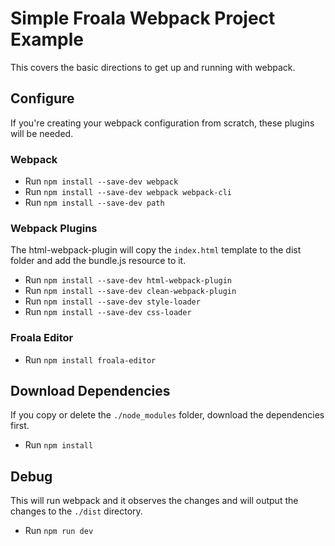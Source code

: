 # Simple Froala Webpack Project Example
This covers the basic directions to get up and running with webpack. 

## Configure
If you're creating your webpack configuration from scratch, these plugins will be needed. 

### Webpack

* Run `npm install --save-dev webpack`
* Run `npm install --save-dev webpack webpack-cli`
* Run `npm install --save-dev path`

### Webpack Plugins
The html-webpack-plugin will copy the `index.html` template to the dist folder and add the bundle.js resource to it. 

* Run `npm install --save-dev html-webpack-plugin`
* Run `npm install --save-dev clean-webpack-plugin`
* Run `npm install --save-dev style-loader`
* Run `npm install --save-dev css-loader`

### Froala Editor

* Run `npm install froala-editor`

## Download Dependencies
If you copy or delete the `./node_modules` folder, download the dependencies first.

* Run `npm install`

## Debug
This will run webpack and it observes the changes and will output the changes to the `./dist` directory.

* Run `npm run dev`



